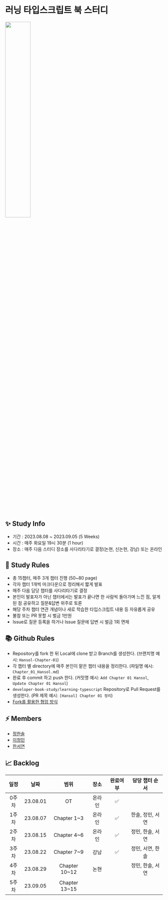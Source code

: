 # 러닝 타입스크립트 북 스터디


<img src="https://image.yes24.com/goods/116585556/XL" width="40%" height="40%">

## ✨ Study Info

- 기간 : 2023.08.08 ~ 2023.09.05 (5 Weeks)
- 시간 : 매주 화요일 19시 30분 (1 hour)
- 장소 : 매주 다음 스터디 장소를 사다리타기로 결정(논현, 신논현, 강남) 또는 온라인

## 📝 Study Rules

- 총 15챕터, 매주 3개 챕터 진행 (50~80 page)
- 각자 챕터 1개씩 마크다운으로 정리해서 짧게 발표
- 매주 다음 담당 챕터를 사다리타기로 결정
- 본인이 발표자가 아닌 챕터에서는 발표가 끝나면 한 사람씩 돌아가며 느낀 점, 알게된 점 공유하고 질문&답변 위주로 토론
- 해당 주차 챕터 연관 개념이나 새로 학습한 타입스크립트 내용 등 자유롭게 공유
- 불참 또는 PR 못할 시 벌금 1만원
- Issue로 질문 등록을 하거나 Issue 질문에 답변 시 벌금 1회 면제

## 📚 Github Rules

- Repository를 fork 한 뒤 Local에 clone 받고 Branch를 생성한다. (브랜치명 예시: `Hansol-Chapter-01`)
- 각 챕터 별 directory에 매주 본인이 맡은 챕터 내용을 정리한다. (파일명 예시: `Chapter_01_Hansol.md`)
- 완료 후 commit 하고 push 한다. (커밋명 예시: `Add Chapter 01 Hansol`, `Update Chapter 01 Hansol`)
- `developer-book-study/learning-typescript` Repository로 Pull Request를 생성한다. (PR 제목 예시: `[Hansol] Chapter 01 정리`)
- [Fork를 활용한 협업 방식](https://seungwubaek.github.io/tools/git/contributing_using_pull_request/)

## ⚡️ Members

- [정한솔](https://github.com/largepine)
- [이정민](https://github.com/dlwjdals22)
- [한서연](https://github.com/yeon55)

## 📈 Backlog

|일정|날짜|범위|장소|완료여부|담당 챕터 순서
|:--:|:--:|:--:|:--:|:--:|:--:|
|0주차|23.08.01|OT|온라인|✅|
|1주차|23.08.07|Chapter 1~3|온라인|✅|한솔, 정민, 서연|
|2주차|23.08.15|Chapter 4~6|온라인|✅|정민, 한솔, 서연|
|3주차|23.08.22|Chapter 7~9|강남|✅|정민, 서연, 한솔|
|4주차|23.08.29|Chapter 10~12|논현||정민, 한솔, 서연|
|5주차|23.09.05|Chapter 13~15||||

